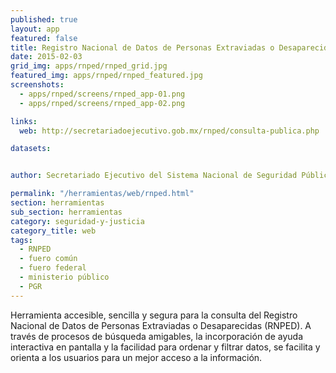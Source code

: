 ```yaml
---
published: true
layout: app
featured: false
title: Registro Nacional de Datos de Personas Extraviadas o Desaparecidas | RNPED
date: 2015-02-03
grid_img: apps/rnped/rnped_grid.jpg
featured_img: apps/rnped/rnped_featured.jpg
screenshots:
  - apps/rnped/screens/rnped_app-01.png
  - apps/rnped/screens/rnped_app-02.png

links:
  web: http://secretariadoejecutivo.gob.mx/rnped/consulta-publica.php

datasets:


author: Secretariado Ejecutivo del Sistema Nacional de Seguridad Pública

permalink: "/herramientas/web/rnped.html"
section: herramientas
sub_section: herramientas
category: seguridad-y-justicia
category_title: web
tags:
  - RNPED
  - fuero común
  - fuero federal
  - ministerio público
  - PGR
---
```


Herramienta accesible, sencilla y segura para la consulta del Registro Nacional de Datos de Personas Extraviadas o Desaparecidas (RNPED). A través de procesos de búsqueda amigables, la incorporación de ayuda interactiva en pantalla y la facilidad para ordenar y filtrar datos, se facilita y orienta a los usuarios para un mejor acceso a la información.
